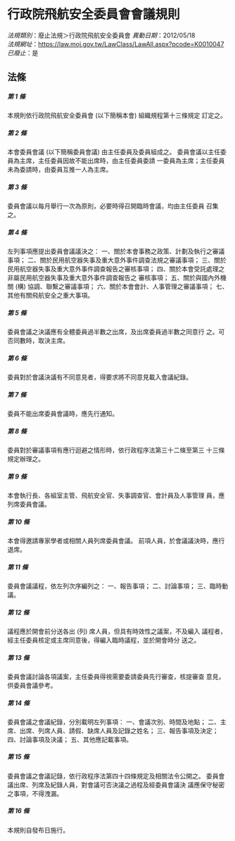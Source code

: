 # 行政院飛航安全委員會會議規則

*法規類別*：廢止法規＞行政院飛航安全委員會
*異動日期*：2012/05/18  
*法規網址*：https://law.moj.gov.tw/LawClass/LawAll.aspx?pcode=K0010047
*已廢止*：是


## 法條
##### 第 1 條
本規則依行政院飛航安全委員會 (以下簡稱本會) 組織規程第十三條規定
訂定之。

##### 第 2 條
本會委員會議 (以下簡稱委員會議) 由主任委員及委員組成之。
委員會議以主任委員為主席，主任委員因故不能出席時，由主任委員委請
一委員為主席；主任委員未為委請時，由委員互推一人為主席。

##### 第 3 條
委員會議以每月舉行一次為原則，必要時得召開臨時會議，均由主任委員
召集之。

##### 第 4 條
左列事項應提出委員會議議決之：
一、關於本會事務之政策、計劃及執行之審議事項；
二、關於民用航空器失事及重大意外事件調查法規之審議事項；
三、關於民用航空器失事及重大意外事件調查報告之審核事項；
四、關於本會受託處理之非屬民用航空器失事及重大意外事件調查報告之
    審核事項；
五、關於與國內外機關 (構) 協調、聯繫之審議事項；
六、關於本會會計、人事管理之審議事項；
七、其他有關飛航安全之重大事項。

##### 第 5 條
委員會議之決議應有全體委員過半數之出席，及出席委員過半數之同意行
之。可否同數時，取決主席。

##### 第 6 條
委員對於會議決議有不同意見者，得要求將不同意見載入會議紀錄。

##### 第 7 條
委員不能出席委員會議時，應先行通知。

##### 第 8 條
委員對於審議事項有應行迴避之情形時，依行政程序法第三十二條至第三
十三條規定辦理之。

##### 第 9 條
本會執行長、各組室主管、飛航安全官、失事調查官、會計員及人事管理
員，應列席委員會議。

##### 第 10 條
本會得邀請專家學者或相關人員列席委員會議。
前項人員，於會議議決時，應行退席。

##### 第 11 條
委員會議議程，依左列次序編列之：
一、報告事項；
二、討論事項；
三、臨時動議。

##### 第 12 條
議程應於開會前分送各出 (列) 席人員，但具有時效性之議案，不及編入
議程者，經主任委員核定或主席同意後，得編入臨時議程，並於開會時分
送之。

##### 第 13 條
委員會議討論各項議案，主任委員得視需要委請委員先行審查，核提審查
意見，供委員會議參考。

##### 第 14 條
委員會議之會議紀錄，分別載明左列事項：
一、會議次別、時間及地點；
二、主席、出席、列席人員、請假、缺席人員及記錄之姓名；
三、報告事項及決定；
四、討論事項及決議；
五、其他應記載事項。

##### 第 15 條
委員會議之會議記錄，依行政程序法第四十四條規定及相關法令公開之。
委員會議出席、列席及紀錄人員，對會議可否決議之過程及經委員會議決
議應保守秘密之事項，不得洩漏。

##### 第 16 條
本規則自發布日施行。


